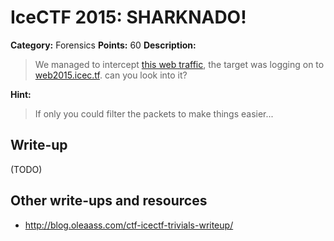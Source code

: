 # IceCTF 2015: SHARKNADO!

**Category:** Forensics
**Points:** 60
**Description:** 

> We managed to intercept [this web traffic](./sharknado.pcap), the target was logging on to <a target='_blank' href='http://web2015.icec.tf/sharknado'>web2015.icec.tf</a>. can you look into it?

**Hint:**

> If only you could filter the packets to make things easier...

## Write-up

(TODO)

## Other write-ups and resources

* <http://blog.oleaass.com/ctf-icectf-trivials-writeup/>
